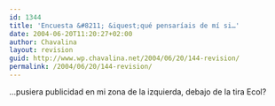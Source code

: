```yaml
---
id: 1344
title: 'Encuesta &#8211; &iquest;qué pensaríais de mí si…'
date: 2004-06-20T11:20:27+02:00
author: Chavalina
layout: revision
guid: http://www.wp.chavalina.net/2004/06/20/144-revision/
permalink: /2004/06/20/144-revision/
---
```

…pusiera publicidad en mi zona de la izquierda, debajo de la tira Ecol?